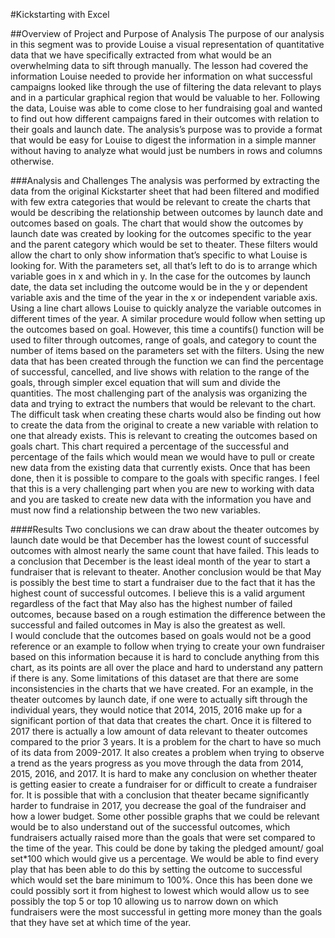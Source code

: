 #Kickstarting with Excel

##Overview of Project and Purpose of Analysis
	The purpose of our analysis in this segment was to provide Louise a visual representation of quantitative data that we have specifically extracted from what would be an overwhelming data to sift through manually. The lesson had covered the information Louise needed to provide her information on what successful campaigns looked like through the use of filtering the data relevant to plays and in a particular graphical region that would be valuable to her. Following the data, Louise was able to come close to her fundraising goal and wanted to find out how different campaigns fared in their outcomes with relation to their goals and launch date. The analysis’s purpose was to provide a format that would be easy for Louise to digest the information in a simple manner without having to analyze what would just be numbers in rows and columns otherwise. 

###Analysis and Challenges
	The analysis was performed by extracting the data from the original Kickstarter sheet that had been filtered and modified with few extra categories that would be relevant to create the charts that would be describing the relationship between outcomes by launch date and outcomes based on goals. The chart that would show the outcomes by launch date was created by looking for the outcomes specific to the year and the parent category which would be set to theater. These filters would allow the chart to only show information that’s specific to what Louise is looking for. With the parameters set, all that’s left to do is to arrange which variable goes in x and which in y. In the case for the outcomes by launch date, the data set including the outcome would be in the y or dependent variable axis and the time of the year in the x or independent variable axis. Using a line chart allows Louise to quickly analyze the variable outcomes in different times of the year.  A similar procedure would follow when setting up the outcomes based on goal. However, this time a countifs() function will be used to filter through outcomes, range of goals, and category to count the number of items based on the parameters set with the filters. Using the new data that has been created through the function we can find the percentage of successful, cancelled, and live shows with relation to the range of the goals, through simpler excel equation that will sum and divide the quantities. 
	The most challenging part of the analysis was organizing the data and trying to extract the numbers that would be relevant to the chart. The difficult task when creating these charts would also be finding out how to create the data from the original to create a new variable with relation to one that already exists. This is relevant to creating the outcomes based on goals chart. This chart required a percentage of the successful and percentage of the fails which would mean we would have to pull or create new data from the existing data that currently exists.  Once that has been done, then it is possible to compare to the goals with specific ranges. I feel that this is a very challenging part when you are new to working with data and you are tasked to create new data with the information you have and must now find a relationship between the two new variables.

####Results
	Two conclusions we can draw about the theater outcomes by launch date would be that December has the lowest count of successful outcomes with almost nearly the same count that have failed. This leads to a conclusion that December is the least ideal month of the year to start a fundraiser that is relevant to theater. Another conclusion would be that May is possibly the best time to start a fundraiser due to the fact that it has the highest count of successful outcomes. I believe this is a valid argument regardless of the fact that May also has the highest number of failed outcomes, because based on a rough estimation the difference between the successful and failed outcomes in May is also the greatest as well.  
	I would conclude that the outcomes based on goals would not be a good reference or an example to follow when trying to create your own fundraiser based on this information because it is hard to conclude anything from this chart, as its points are all over the place and hard to understand any pattern if there is any.
	Some limitations of this dataset are that there are some inconsistencies in the charts that we have created. For an example, in the theater outcomes by launch date, if one were to actually sift through the individual years, they would notice that 2014, 2015, 2016 make up for a significant portion of that data that creates the chart. Once it is filtered to 2017 there is actually a low amount of data relevant to theater outcomes compared to the prior 3 years.  It is a problem for the chart to have so much of its data from 2009-2017. It also creates a problem when trying to observe a trend as the years progress as you move through the data from 2014, 2015, 2016, and 2017. It is hard to make any conclusion on whether theater is getting easier to create a fundraiser for or difficult to create a fundraiser for. It is possible that with a conclusion that theater became significantly harder to fundraise in 2017, you decrease the goal of the fundraiser and how a lower budget. 
	Some other possible graphs that we could be relevant would be to also understand out of the successful outcomes, which fundraisers actually raised more than the goals that were set compared to the time of the year. This could be done by taking the pledged amount/ goal set*100 which would give us a percentage. We would be able to find every play that has been able to do this by setting the outcome to successful which would set the bare minimum to 100%. Once this has been done we could possibly sort it from highest to lowest which would allow us to see possibly the top 5 or top 10 allowing us to narrow down on which fundraisers were the most successful in getting more money than the goals that they have set at which time of the year. 

